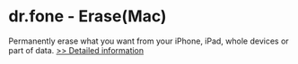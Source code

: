 # dr.fone - Erase(Mac)
Permanently erase what you want from your iPhone, iPad, whole devices or part of data.
[>> Detailed information](https://secure.shareit.com/shareit/product.html?productid=300947734&affiliateid=200057808)